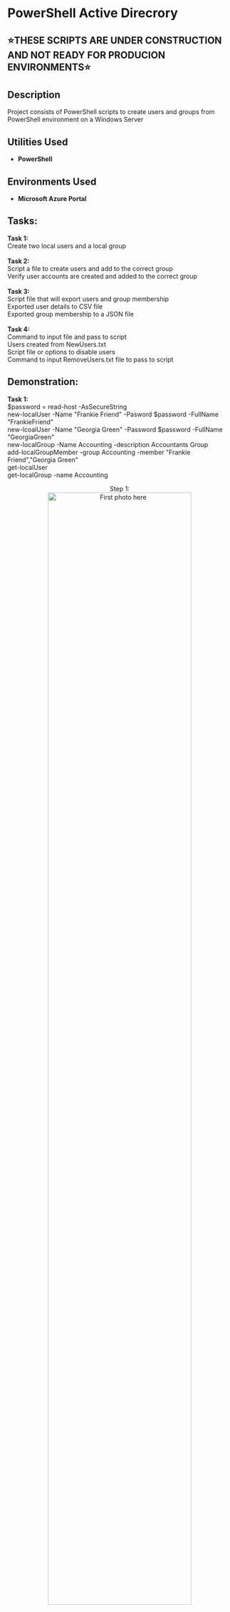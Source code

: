 <h1>PowerShell Active Direcrory</h1>

<h2>⭐️THESE SCRIPTS ARE UNDER CONSTRUCTION AND NOT READY FOR PRODUCION ENVIRONMENTS⭐️</h2>

<h2>Description</h2>
Project consists of PowerShell scripts to create users and groups from PowerShell environment on a Windows Server
<br />


<h2>Utilities Used</h2>

- <b>PowerShell</b> 

<h2>Environments Used </h2>

- <b>Microsoft Azure Portal</b>

<h2>Tasks:</h2>
<b>Task 1:</b>
<br />
Create two local users and a local group
<br />
<br />
<b>Task 2:</b>
<br />
Script a file to create users and add to the correct group
<br />
Verify user accounts are created and added to the correct group
<br />
<br />
<b>Task 3:</b>
<br />
Script file that will export users and group membership
<br />
Exported user details to CSV file
<br />
Exported group membership to a JSON file
<br />
<br />
<b>Task 4:</b>
<br />
Command to input file and pass to script
<br />
Users created from NewUsers.txt 
<br />
Script file or options to disable users
<br />
Command to input RemoveUsers.txt file to pass to script
<br />


<h2>Demonstration:</h2>

<b>Task 1:</b>
<br />
$password = read-host -AsSecureString
<br />
new-localUser -Name "Frankie Friend" -Pasword $password -FullName "FrankieFriend"
<br />
new-lcoalUser -Name "Georgia Green" -Password $password -FullName "GeorgiaGreen"
<br />
new-localGroup -Name Accounting -description Accountants Group
<br />
add-localGroupMember -group Accounting -member "Frankie Friend","Georgia Green"
<br />
get-localUser
<br />
get-localGroup -name Accounting
<br />


<p align="center">
Step 1: <br/>
<img src="Photo" height="80%" width="80%" alt="First photo here"/>
<br />
<br />
 
<b>Task 2:</b>
<br />
param([string]$name
<br />
)
<br />
$splitName = $name.split(' ')
<br />
$username = $splitName[0].substring(0,1) + $splitName[1]
<br />
$password = converTo-secureString "Passw0rd!1234" -AsPlainText -Force
<br />
new-localUser -fullname $username -Name "$name" -password $password
<br />
add-localGroupMember -Group Accounting -Member "$name"
<br />
get-localGroupMember -group Accounting 
<br />

<p align="center">
Step 1: <br/>
<img src="Photo" height="80%" width="80%" alt="First photo here"/>
<br />
<br />
 
<b>Task 3:</b>
<br />
Get-LocalUser |Select-Object -Property Name,Fullname,SID,enabled,lastlogon,passwordlastset 
<br />
|ConvertTo-Csv |out-file "C:\Desktop\UserDetails.csv"Get-LocalGroupMember -Group LegacyAppAccess 
<br />
 |ConvertTo-Json |Out-File "C:\Desktop\LegacyAppAccessMember.JSON"
<br />
.\Desktop\ExportUserData.ps1
 <br />
 
 
<p align="center">
Step 1: <br/>
<img src="Photo" height="80%" width="80%" alt="First photo here"/>
<br />
<br />
 
<b>Task 4:Command to create multiple users via NewUsers.txt </b>
 <br />
 Get-content "E:\challengeday\newUsers.txt" |Foreach {C:\Desktop\newusers.ps1 -Name $_}
 <br />
 #to call above command in PowerShell:
 <br />
 ./Desktop/newUsers.ps1 -name "FirstName LastName"
 
<p align="center">
Step 1: <br/>
<img src="Photo" height="80%" width="80%" alt="First photo here"/>
<br />
<br />
 
<b>Task 4: To create single new user</b>
<br />
 $splitName = $name.split(' ')
<br />
$username = $splitName[0].substring(0,1) + $splitName[1]
<br />
$password = converTo-secureString "Passw0rd!1234" -AsPlainText -Force
<br />
new-localUser -fullname $username -Name "$name" -password $password
<br />
add-localGroupMember -Group Accounting -Member "$name"
<br />
get-localGroupMember -group Accounting 
<br />
 
 
<p align="center">
Step 1: <br/>
<img src="Photo" height="80%" width="80%" alt="First photo here"/>
<br />
<br />
 
<b>Task 4:Command to disable multiple users via DisableUsers.txt </b>
 Get-content "C:\Desktop\DisableUsers.txt" | Foreach {C:\Desktop\DisableUsers.ps1 -Name $_}
 <br />
 #to call above command in PowerShell:
 <br />
 ./Desktop/disableUsers.ps1 -name "FirstName LastName"
 <br />
 
 <b>Task 4: To disable single user</b>
<br />
$splitName = $name.split(' ')
<br />
$username = $splitName[0].substring(0,1) + $splitName[1]
<br />
disable-LocalUser -Name $username
 <br />
 

<p align="center">
Step 1: <br/>
<img src="Photo" height="80%" width="80%" alt="First photo here"/>
<br />
<br />
 
<!--
 ```diff
- text in red
+ text in green
! text in orange
# text in gray
@@ text in purple (and bold)@@
```
--!>
